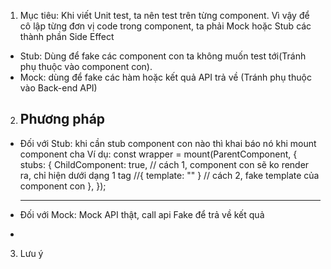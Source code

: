 1. Mục tiêu: Khi viết Unit test, ta nên test trên từng component. Vì vậy để cô lập từng đơn vị code trong component, ta phải Mock hoặc Stub các thành phần Side Effect
- Stub: Dùng để fake các component con ta không muốn test tới(Tránh phụ thuộc vào component con). 
- Mock: dùng để fake các hàm hoặc kết quả API trả về (Tránh phụ thuộc vào Back-end API)

2. Phương pháp
   -------------------------
- Đối với Stub: khi cần stub component con nào thì khai báo nó khi mount component cha
Ví dụ: const wrapper = mount(ParentComponent, {
      stubs: {
        ChildComponent: true, // cách 1, component con sẽ ko render ra, chỉ hiện dưới dạng 1 tag <childcomponent-stub></childcomponent-stub>
        //{ template: "<span/>" } // cách 2, fake template của component con
      },
    });

    ------------------------
- Đối với Mock: Mock API thật, call api Fake để trả về kết quả
-
3. Lưu ý